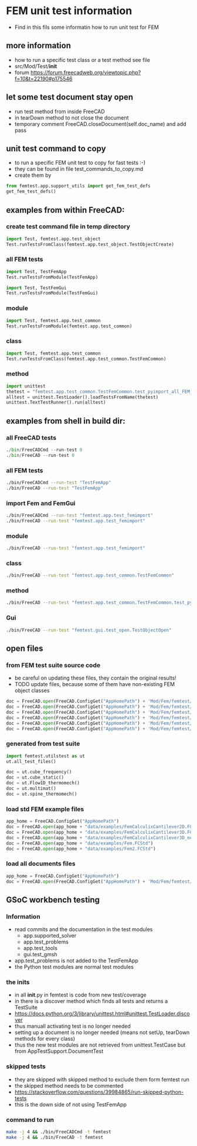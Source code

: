 # FEM unit test information
- Find in this fils some informatin how to run unit test for FEM

## more information 
- how to run a specific test class or a test method see file
- src/Mod/Test/__init__
- forum https://forum.freecadweb.org/viewtopic.php?f=10&t=22190#p175546

## let some test document stay open
- run test method from inside FreeCAD
- in tearDown method to not close the document
- temporary comment FreeCAD.closeDocument(self.doc_name) and add pass


## unit test command to copy
- to run a specific FEM unit test to copy for fast tests :-)
- they can be found in file test_commands_to_copy.md
- create them by

```python
from femtest.app.support_utils import get_fem_test_defs
get_fem_test_defs()

```

## examples from within FreeCAD:
### create test command file in temp directory
```python
import Test, femtest.app.test_object
Test.runTestsFromClass(femtest.app.test_object.TestObjectCreate)

```

### all FEM tests
```python
import Test, TestFemApp
Test.runTestsFromModule(TestFemApp)

import Test, TestFemGui
Test.runTestsFromModule(TestFemGui)

```

### module
```python
import Test, femtest.app.test_common
Test.runTestsFromModule(femtest.app.test_common)

```

### class
```python
import Test, femtest.app.test_common
Test.runTestsFromClass(femtest.app.test_common.TestFemCommon)

```

### method
```python
import unittest
thetest = "femtest.app.test_common.TestFemCommon.test_pyimport_all_FEM_modules"
alltest = unittest.TestLoader().loadTestsFromName(thetest)
unittest.TextTestRunner().run(alltest)

```

## examples from shell in build dir:
### all FreeCAD tests
```python
./bin/FreeCADCmd --run-test 0
./bin/FreeCAD --run-test 0
```

### all FEM tests
```bash
./bin/FreeCADCmd --run-test "TestFemApp"
./bin/FreeCAD --run-test "TestFemApp"
```

### import Fem and FemGui
```bash
./bin/FreeCADCmd --run-test "femtest.app.test_femimport"
./bin/FreeCAD --run-test "femtest.app.test_femimport"
```

### module
```bash
./bin/FreeCAD --run-test "femtest.app.test_femimport"
```

### class
```bash
./bin/FreeCAD --run-test "femtest.app.test_common.TestFemCommon"
```

### method
```bash
./bin/FreeCAD --run-test "femtest.app.test_common.TestFemCommon.test_pyimport_all_FEM_modules"
```

### Gui
```bash
./bin/FreeCAD --run-test "femtest.gui.test_open.TestObjectOpen"
```


## open files 
### from FEM test suite source code
- be careful on updating these files, they contain the original results!
- TODO update files, because some of them have non-existing FEM object classes

```python
doc = FreeCAD.open(FreeCAD.ConfigGet("AppHomePath") + 'Mod/Fem/femtest/data/ccx/cube.FCStd')
doc = FreeCAD.open(FreeCAD.ConfigGet("AppHomePath") + 'Mod/Fem/femtest/data/ccx/cube_frequency.FCStd')
doc = FreeCAD.open(FreeCAD.ConfigGet("AppHomePath") + 'Mod/Fem/femtest/data/ccx/cube_static.FCStd')
doc = FreeCAD.open(FreeCAD.ConfigGet("AppHomePath") + 'Mod/Fem/femtest/data/ccx/Flow1D_thermomech.FCStd')
doc = FreeCAD.open(FreeCAD.ConfigGet("AppHomePath") + 'Mod/Fem/femtest/data/ccx/multimat.FCStd')
doc = FreeCAD.open(FreeCAD.ConfigGet("AppHomePath") + 'Mod/Fem/femtest/data/ccx/spine_thermomech.FCStd')
```


### generated from test suite
```python
import femtest.utilstest as ut
ut.all_test_files()

doc = ut.cube_frequency()
doc = ut.cube_static()
doc = ut.Flow1D_thermomech()
doc = ut.multimat()
doc = ut.spine_thermomech()
```

### load std FEM example files
```python
app_home = FreeCAD.ConfigGet("AppHomePath")
doc = FreeCAD.open(app_home + "data/examples/FemCalculixCantilever2D.FCStd")
doc = FreeCAD.open(app_home + "data/examples/FemCalculixCantilever3D.FCStd")
doc = FreeCAD.open(app_home + "data/examples/FemCalculixCantilever3D_newSolver.FCStd")
doc = FreeCAD.open(app_home + "data/examples/Fem.FCStd")
doc = FreeCAD.open(app_home + "data/examples/Fem2.FCStd")
```

### load all documents files
```python
app_home = FreeCAD.ConfigGet("AppHomePath")
doc = FreeCAD.open(FreeCAD.ConfigGet("AppHomePath") + 'Mod/Fem/femtest/data/open/all_objects_de9b3fb438.FCStd')
```

## GSoC workbench testing
### Information
- read commits and the documentation in the test modules
    - app.supported_solver
    - app.test_problems
    - app.test_tools
    - gui.test_gmsh
- app.test_problems is not added to the TestFemApp
- the Python test modules are normal test modules

### the inits
- in all __init__.py in femtest is code from new test/coverage
- in there is a discover method which finds all tests and returns a TestSuite
- https://docs.python.org/3/library/unittest.html#unittest.TestLoader.discover
- thus manuall activating test is no longer needed
- setting up a document is no longer needed (means not setUp, tearDown methods for every class)
- thus the new test modules are not retrieved from unittest.TestCase but from AppTestSupport.DocumentTest

### skipped tests
- they are skipped with skipped method to exclude them form femtest run
- the skipped method needs to be commented
- https://stackoverflow.com/questions/39984865/run-skipped-python-tests
- this is the down side of not using TestFemApp

### command to run
```bash
make -j 4 && ./bin/FreeCADCmd -t femtest
make -j 4 && ./bin/FreeCAD -t femtest

```
